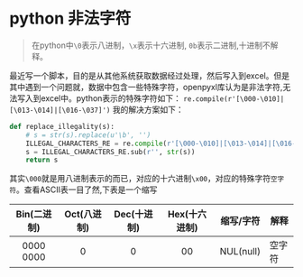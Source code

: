 # python 非法字符


> 在python中`\0`表示八进制，`\x`表示十六进制, `0b`表示二进制,十进制不解释。

最近写一个脚本，目的是从其他系统获取数据经过处理，然后写入到excel。但是其中遇到一个问题就，数据中包含一些特殊字符，openpyxl库认为是非法字符,无法写入到excel中。python表示的特殊字符如下：
`re.compile(r'[\000-\010]|[\013-\014]|[\016-\037]')`
我的解决方案如下：

```python
def replace_illegality(s):
    # s = str(s).replace(u'\b', '')
    ILLEGAL_CHARACTERS_RE = re.compile(r'[\000-\010]|[\013-\014]|[\016-\037]')
    s = ILLEGAL_CHARACTERS_RE.sub(r'', str(s))
    return s

```
其实`\000`就是用八进制表示的而已，对应的十六进制`\x00`，对应的特殊字符`空字符`。查看ASCII表一目了然,下表是一个缩写

Bin(二进制) | Oct(八进制)	| Dec(十进制)| Hex(十六进制) |缩写/字符| 解释
|   :---:  |    :---:  |  :---:    |    :---:     | :---:  | ---|
 0000 0000| 0       |  0        |      00      | NUL(null) | 空字符
